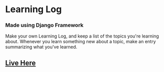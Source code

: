 # Learning Log

### Made using Django Framework

Make your own Learning Log, and keep a list of the topics you're learning about. Whenever you learn something new about a topic, make an entry summarizing what you've learned.

## [Live Here](https://freelearninglog.herokuapp.com/)
